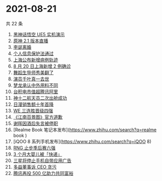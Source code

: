 # 2021-08-21

共 22 条

<!-- BEGIN ZHIHUSEARCH -->
<!-- 最后更新时间 Sat Aug 21 2021 19:08:49 GMT+0800 (China Standard Time) -->
1. [黑神话悟空 UE5 实机演示](https://www.zhihu.com/search?q=黑神话悟空)
1. [原神 2.1 版本直播](https://www.zhihu.com/search?q=原神)
1. [李诞离婚](https://www.zhihu.com/search?q=李诞)
1. [个人信息保护法通过](https://www.zhihu.com/search?q=个人信息保护法)
1. [上海公布新增病例轨迹](https://www.zhihu.com/search?q=上海疫情)
1. [8 月 20 日上海新增 2 例确诊](https://www.zhihu.com/search?q=上海疫情)
1. [舞蹈生导师秀美翻了](https://www.zhihu.com/search?q=舞蹈生)
1. [演员千叶真一去世](https://www.zhihu.com/search?q=千叶真一)
1. [梦龙承认中外用料不同](https://www.zhihu.com/search?q=梦龙)
1. [台积电市值超腾讯阿里](https://www.zhihu.com/search?q=台积电)
1. [神十二航天员二次出舱成功](https://www.zhihu.com/search?q=神舟十二号)
1. [日漫销售额十年首降](https://www.zhihu.com/search?q=日本动漫)
1. [WE 三连胜晋级四强](https://www.zhihu.com/search?q=we)
1. [《江南百景图》官方道歉](https://www.zhihu.com/search?q=江南百景图)
1. [谢晖因酒后失言被停职](https://www.zhihu.com/search?q=谢晖)
1. [Realme Book 笔记本发布](https://www.zhihu.com/search?q=realme book )
1. [iQOO 8 系列手机发布](https://www.zhihu.com/search?q=iQOO 8)
1. [RNG 止步季后赛六强](https://www.zhihu.com/search?q=RNG)
1. [3 个月大婴儿被「快递」](https://www.zhihu.com/search?q=婴儿被快递)
1. [三星将停止手机自带应用广告](https://www.zhihu.com/search?q=三星手机)
1. [多益董事诉 CEO 贪污](https://www.zhihu.com/search?q=多益网络)
1. [腾讯再投 500 亿助力共同富裕](https://www.zhihu.com/search?q=腾讯500亿)
<!-- END ZHIHUSEARCH -->
